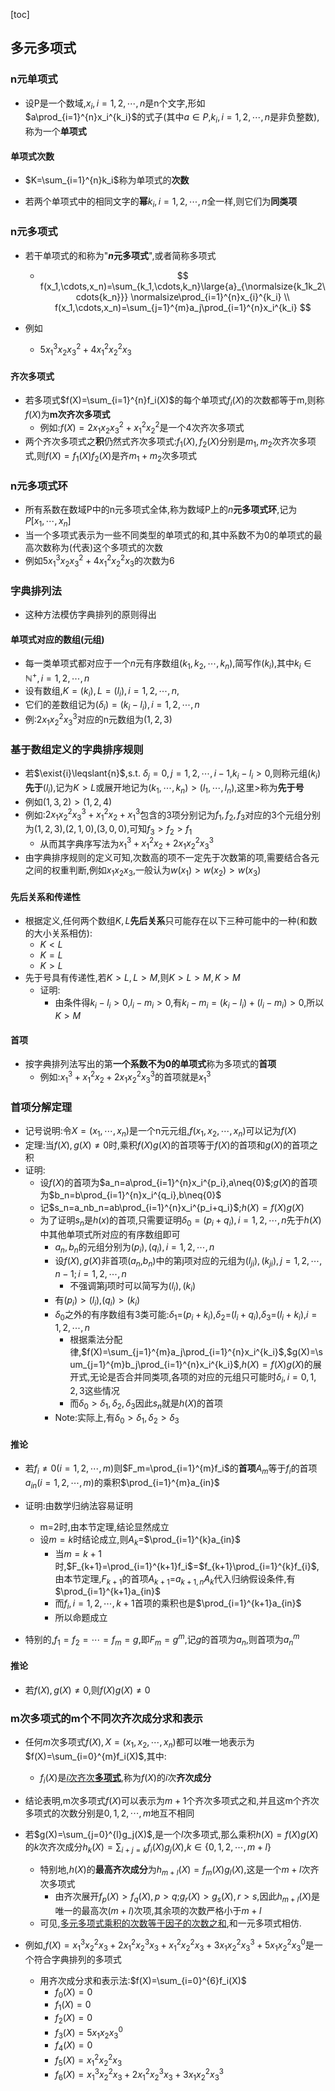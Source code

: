 [toc]

## 多元多项式

### n元单项式

- 设P是一个数域,$x_i,i=1,2,\cdots,n$是n个文字,形如$a\prod_{i=1}^{n}x_i^{k_i}$的式子(其中$a\in{P}$,$k_i,i=1,2,\cdots,n$是非负整数),称为一个**单项式**


#### 单项式次数

- $K=\sum_{i=1}^{n}k_i$称为单项式的**次数**

- 若两个单项式中的相同文字的**幂**$k_i,i=1,2,\cdots,n$全一样,则它们为**同类项**


### n元多项式

- 若干单项式的和称为"**$n$元多项式**",或者简称多项式

  - $$
    f(x_1,\cdots,x_n)=\sum_{k_1,\cdots,k_n}\large{a}_{\normalsize{k_1k_2\cdots{k_n}}}
    \normalsize\prod_{i=1}^{n}x_{i}^{k_i}
    \\
    f(x_1,\cdots,x_n)=\sum_{j=1}^{m}a_j\prod_{i=1}^{n}x_i^{k_i}
    $$

- 例如

  - $5x_1^3x_2x_3^2+4x_1^2x_2^2x_3$

#### 齐次多项式

- 若多项式$f(X)=\sum_{i=1}^{n}f_i(X)$的每个单项式$f_i(X)$的次数都等于m,则称$f(X)$为**m次齐次多项式**
  - 例如:$f(X)=2x_1x_2x_3^2+x_1^2x_2^2$是一个4次齐次多项式
- 两个齐次多项式之**积**仍然式齐次多项式:$f_1(X),f_2(X)$分别是$m_1,m_2$次齐次多项式,则$f(X)=f_1(X)f_2(X)$是齐$m_1+m_2$次多项式

### n元多项式环

- 所有系数在数域P中的n元多项式全体,称为数域P上的$n$**元多项式环**,记为$P[x_1,\cdots,x_n]$
- 当一个多项式表示为一些不同类型的单项式的和,其中系数不为0的单项式的最高次数称为(代表)这个多项式的次数
- 例如$5x_1^3x_2x_3^2+4x_1^2x_2^2x_3$的次数为6

### 字典排列法

- 这种方法模仿字典排列的原则得出

#### 单项式对应的数组(元组)

- 每一类单项式都对应于一个$n$元有序数组$(k_1,k_2,\cdots,k_n)$,简写作$(k_i)$,其中$k_i\in\mathbb{N^+},i=1,2,\cdots,n$
- 设有数组,$K=(k_i),L=(l_i),i=1,2,\cdots,n$,
- 它们的差数组记为$(\delta_i)=(k_i-l_i),i=1,2,\cdots,n$
- 例:$2x_1x_2^2x_3^3$对应的n元数组为$(1,2,3)$

### 基于数组定义的字典排序规则

- 若$\exist{i}\leqslant{n}$,s.t. $\delta_j=0,j=1,2,\cdots,i-1$,$k_i-l_i>0$,则称元组$(k_i)$**先于**$(l_i)$,记为$K>L$或展开地记为$(k_1,\cdots,k_n)>(l_1,\cdots,l_n)$,这里$>$称为**先于号**
- 例如$(1,3,2)>(1,2,4)$
- 例如:$2x_1x_2^2x_3^3+x_1^2x_2+x_1^3$包含的3项分别记为$f_1,f_2,f_3$对应的3个元组分别为$(1,2,3)$,$(2,1,0)$,$(3,0,0)$,可知$f_3>f_2>f_1$
  - 从而其字典序写法为$x_1^3+x_1^2x_2+2x_1x_2^2x_3^3$
- 由字典排序规则的定义可知,次数高的项不一定先于次数第的项,需要结合各元之间的权重判断,例如$x_1x_2x_3$,一般认为$w(x_1)>w(x_2)>w(x_3)$

#### 先后关系和传递性

- 根据定义,任何两个数组$K,L$**先后关系**只可能存在以下三种可能中的一种(和数的大小关系相仿):
  - $K<L$
  - $K=L$
  - $K>L$
- 先于号具有传递性,若$K>L,L>M$,则$K>L>M,K>M$
  - 证明:
    - 由条件得$k_i-l_i>0$,$l_i-m_i>0$,有$k_i-m_i=(k_i-l_i)+(l_i-m_i)>0$,所以$K>M$

#### 首项

- 按字典排列法写出的第**一个系数不为0的单项式**称为多项式的**首项**
  - 例如:$x_1^3+x_1^2x_2+2x_1x_2^2x_3^3$的首项就是$x_1^3$

### 首项分解定理

- 记号说明:令$X=(x_1,\cdots,x_n)$是一个n元元组,$f(x_1,x_2,\cdots,x_n)$可以记为$f(X)$
- 定理:当$f(X),g(X)\neq{0}$时,乘积$f(X)g(X)$的首项等于$f(X)$的首项和$g(X)$的首项之积
- 证明:
  - 设$f(X)$的首项为$a_n=a\prod_{i=1}^{n}x_i^{p_i},a\neq{0}$;$g(X)$的首项为$b_n=b\prod_{i=1}^{n}x_i^{q_i},b\neq{0}$
  - 记$s_n=a_nb_n=ab\prod_{i=1}^{n}x_i^{p_i+q_i}$;$h(X)=f(X)g(X)$
  - 为了证明$s_n$是$h(x)$的首项,只需要证明$\delta_0=(p_i+q_i),i=1,2,\cdots,n$先于$h(X)$中其他单项式所对应的有序数组即可
    - $a_n,b_n$的元组分别为$(p_i),(q_i),i=1,2,\cdots,n$
    - 设$f(X),g(X)$非首项($a_n$,$b_n$)中的第j项对应的元组为$(l_{ji}),(k_{ji}),j=1,2,\cdots,n-1;i=1,2,\cdots,n$
      - 不强调第j项时可以简写为$(l_i),(k_i)$
    - 有$(p_i)>(l_{i})$,$(q_i)>(k_i)$
    - $\delta_0$之外的有序数组有3类可能:$\delta_1$=$(p_i+k_i)$,$\delta_2$=$(l_i+q_i)$,$\delta_3$=$(l_i+k_i)$,$i=1,2,\cdots,n$
      - 根据乘法分配律,$f(X)=\sum_{j=1}^{m}a_j\prod_{i=1}^{n}x_i^{k_i}$,$g(X)=\sum_{j=1}^{m}b_j\prod_{i=1}^{n}x_i^{k_i}$,$h(X)=f(X)g(X)$的展开式,无论是否合并同类项,各项的对应的元组只可能时$\delta_i,i=0,1,2,3$这些情况
      - 而$\delta_{0}>\delta_1,\delta_2,\delta_3$因此$s_n$就是$h(X)$的首项
    - Note:实际上,有$\delta_0>\delta_1,\delta_2>\delta_3$

#### 推论

- 若$f_i\neq{0}(i=1,2,\cdots,m)$则$F_m=\prod_{i=1}^{m}f_i$的**首项**$A_m$等于$f_i$的首项$a_{in}(i=1,2,\cdots,m)$的乘积$\prod_{i=1}^{m}a_{in}$
- 证明:由数学归纳法容易证明
  - m=2时,由本节定理,结论显然成立
  - 设$m=k$时结论成立,则$A_{k}$=$\prod_{i=1}^{k}a_{in}$
    - 当$m=k+1$时,$F_{k+1}=\prod_{i=1}^{k+1}f_i$=$f_{k+1}\prod_{i=1}^{k}f_{i}$,由本节定理,$F_{k+1}$的首项$A_{k+1}$=$a_{k+1,n}A_k$代入归纳假设条件,有$\prod_{i=1}^{k+1}a_{in}$
    - 而$f_i,i=1,2,\cdots,k+1$首项的乘积也是$\prod_{i=1}^{k+1}a_{in}$
    - 所以命题成立

- 特别的,$f_1=f_2=\cdots=f_m=g$,即$F_m=g^{m}$,记$g$的首项为$a_n$,则首项为$a_n^m$

#### 推论

- 若$f(X),g(X)\neq{0}$,则$f(X)g(X)\neq{0}$

### m次多项式的m个不同次齐次成分求和表示

- 任何$m$次多项式$f(X),X=(x_1,x_2,\cdots,x_n)$都可以唯一地表示为$f(X)=\sum_{i=0}^{m}f_i(X)$,其中:
  - $f_i(X)$是<u>$i$次齐次**多项式**</u>,称为$f(X)$的$i$次**齐次成分**
- 结论表明,m次多项式$f(X)$可以表示为$m+1$个齐次多项式之和,并且这m个齐次多项式的次数分别是$0,1,2,\cdots,m$地互不相同
- 若$g(X)=\sum_{j=0}^{l}g_j(X)$,是一个$l$次多项式,那么乘积$h(X)=f(X)g(X)$的$k$次齐次成分$h_k(X)=\sum_{i+j=k}f_i(X)g_j(X)$,$k\in\{0,1,2,\cdots,m+l\}$
  - 特别地,$h(X)$的**最高齐次成分**为$h_{m+l}(X)=f_m(X)g_l(X)$,这是一个$m+l$次齐次多项式
    - 由齐次展开$f_p(X)>f_q(X),p>q$;$g_r(X)>g_s(X),r>s$,因此$h_{m+l}(X)$是唯一的最高次($m+l$)次项,其余项的次数严格小于$m+l$
  - 可见,<u>多元多项式乘积的次数等于因子的次数之和</u>,和一元多项式相仿.

- 例如,$f(X)=x_1^3x_2^2x_3+2x_1^2x_2^3x_3+x_1^2x_2^2x_3+3x_1x_2^2x_3^3+5x_1x_2^2x_3^0$是一个符合字典排列的多项式
  - 用齐次成分求和表示法:$f(X)=\sum_{i=0}^{6}f_i(X)$
    - $f_0(X)=0$
    - $f_1(X)=0$
    - $f_2(X)=0$
    - $f_3(X)=5x_1x_2x_3^0$
    - $f_4(X)=0$
    - $f_5(X)=x_1^2x_2^2x_3$
    - $f_6(X)=x_1^3x_2^2x_3+2x_1^2x_2^3x_3+3x_1x_2^2x_3^3$













